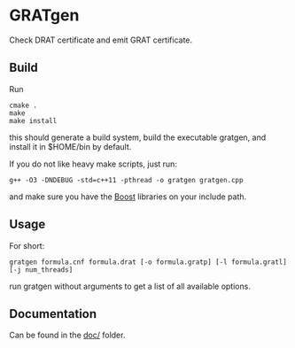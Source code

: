 # GRATgen
Check DRAT certificate and emit GRAT certificate.

## Build
Run 

    cmake .
    make
    make install

this should generate a build system, build the executable gratgen, and install it in $HOME/bin by default.

If you do not like heavy make scripts, just run:

    g++ -O3 -DNDEBUG -std=c++11 -pthread -o gratgen gratgen.cpp

and make sure you have the [Boost](http://www.boost.org/) libraries on your include path.
    

## Usage
  For short:

    gratgen formula.cnf formula.drat [-o formula.gratp] [-l formula.gratl] [-j num_threads]

  run gratgen without arguments to get a list of all available options.

## Documentation
Can be found in the [doc/](doc/html/index.html) folder.

